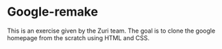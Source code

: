# Google-remake
This is an exercise given by the Zuri team. The goal is to clone the google homepage from the scratch using HTML and CSS.
